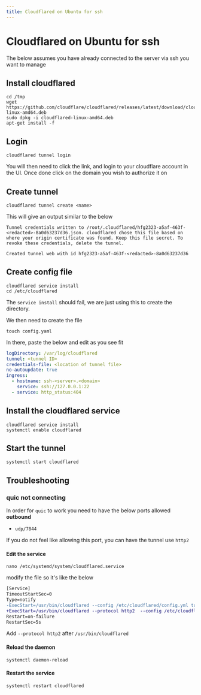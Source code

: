 ```yaml
---
title: Cloudflared on Ubuntu for ssh
---
```


# Cloudflared on Ubuntu for ssh

The below assumes you have already connected to the server via ssh you want to manage

## Install cloudflared

```shell
cd /tmp
wget https://github.com/cloudflare/cloudflared/releases/latest/download/cloudflared-linux-amd64.deb
sudo dpkg -i cloudflared-linux-amd64.deb
apt-get install -f
```

## Login 

```shell
cloudflared tunnel login
```

You will then need to click the link, and login to your cloudflare account in the UI. Once done click on the domain you wish to authorize it on

## Create tunnel

```shell
cloudflared tunnel create <name>
```

This will give an output similar to the below

```text
Tunnel credentials written to /root/.cloudflared/hfg2323-a5af-463f-<redacted>-8a0d63237d36.json. cloudflared chose this file based on where your origin certificate was found. Keep this file secret. To revoke these credentials, delete the tunnel.

Created tunnel web with id hfg2323-a5af-463f-<redacted>-8a0d63237d36
```

## Create config file

```shell
cloudflared service install
cd /etc/cloudflared
```

The `service install` should fail, we are just using this to create the directory.

We then need to create the file 

```shell
touch config.yaml
```

In there, paste the below and edit as you see fit

```yaml
logDirectory: /var/log/cloudflared
tunnel: <tunnel ID>
credentials-file: <location of tunnel file>
no-autoupdate: true
ingress:
  - hostname: ssh-<server>.<domain>
    service: ssh://127.0.0.1:22
  - service: http_status:404
```

## Install the cloudflared service

```shell
cloudflared service install
systemctl enable cloudflared
```

## Start the tunnel

```shell
systemctl start cloudflared
```

## Troubleshooting

### quic not connecting

In order for `quic` to work you need to have the below ports allowed **outbound**

- `udp/7844`

If you do not feel like allowing this port, you can have the tunnel use `http2`

#### Edit the service

```shell
nano /etc/systemd/system/cloudflared.service
```

modify the file so it's like the below

```diff
[Service]
TimeoutStartSec=0
Type=notify
-ExecStart=/usr/bin/cloudflared --config /etc/cloudflared/config.yml tunnel run
+ExecStart=/usr/bin/cloudflared --protocol http2  --config /etc/cloudflared/config.yml tunnel run
Restart=on-failure
RestartSec=5s
```

Add `--protocol http2` after `/usr/bin/cloudflared`

#### Reload the daemon

```shell
systemctl daemon-reload 
```

#### Restart the service

```shell
systemctl restart cloudflared
```
